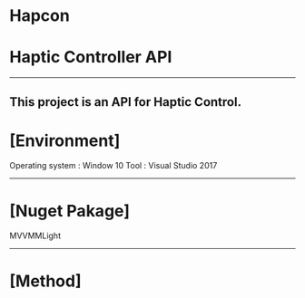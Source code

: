 # Hapcon

Haptic Controller API
=====================
-------------------------------------------------------
This project is an API for Haptic Control.
------------------------------------------

# [Environment]

  Operating system :  Window 10
  Tool : Visual Studio 2017
  
  -----------------------------------------------
# [Nuget Pakage]

   MVVMMLight
   
   ----------------------------------------------
# [Method]
  
  
